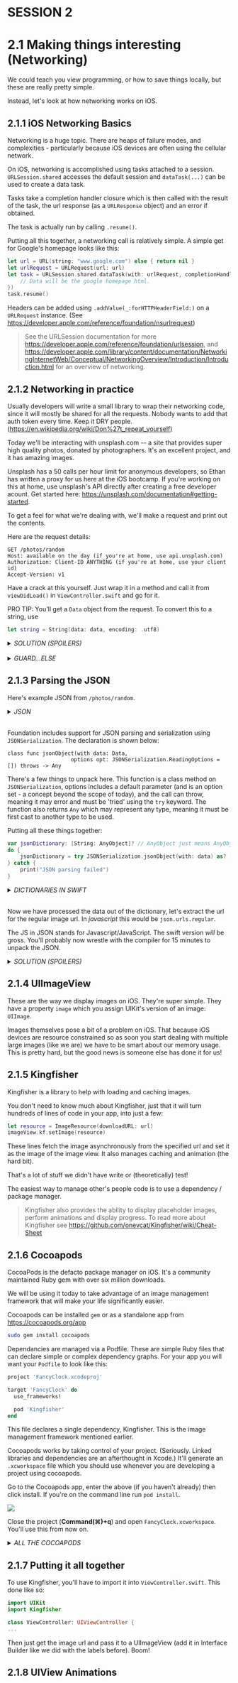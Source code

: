 
# SESSION 2

# 2.1 Making things interesting (Networking)

We could teach you view programming, or how to save things locally, but these are really pretty simple.

Instead, let's look at how networking works on iOS.

## 2.1.1 iOS Networking Basics

Networking is a huge topic. There are heaps of failure modes, and complexities - particularly because iOS devices are often using the cellular network.

On iOS, networking is accomplished using tasks attached to a session. `URLSession.shared` accesses the default session and `dataTask(...)` can be used to create a data task.

Tasks take a completion handler closure which is then called with the result of the task, the url response (as a `URLResponse` object) and an error if obtained.

The task is actually run by calling `.resume()`.

Putting all this together, a networking call is relatively simple. A simple get for Google's homepage looks like this:
```swift
let url = URL(string: "www.google.com") else { return nil }
let urlRequest = URLRequest(url: url)
let task = URLSession.shared.dataTask(with: urlRequest, completionHandler: { data, urlResponse, error in
    // Data will be the google homepage html.
})
task.resume()
```

Headers can be added using `.addValue(_:forHTTPHeaderField:)` on a `URLRequest` instance. (See https://developer.apple.com/reference/foundation/nsurlrequest)

> See the URLSession documentation for more https://developer.apple.com/reference/foundation/urlsession, and  https://developer.apple.com/library/content/documentation/NetworkingInternetWeb/Conceptual/NetworkingOverview/Introduction/Introduction.html for an overview of networking.

## 2.1.2 Networking in practice

Usually developers will write a small library to wrap their networking code, since it will mostly be shared for all the requests. Nobody wants to add that auth token every time. Keep it DRY people. (https://en.wikipedia.org/wiki/Don%27t_repeat_yourself)

Today we'll be interacting with unsplash.com -- a site that provides super high quality photos, donated by photographers. It's an excellent project, and it has amazing images.

Unsplash has a 50 calls per hour limit for anonymous developers, so Ethan has written a proxy for us here at the iOS bootcamp. If you're working on this at home, use unsplash's API directly after creating a free developer acount. Get started here: https://unsplash.com/documentation#getting-started.

To get a feel for what we're dealing with, we'll make a request and print out the contents.

Here are the request details:
```
GET /photos/random
Host: available on the day (if you're at home, use api.unsplash.com)
Authorization: Client-ID ANYTHING (if you're at home, use your client id)
Accept-Version: v1
```

Have a crack at this yourself. Just wrap it in a method and call it from `viewDidLoad()` in `ViewController.swift` and go for it.

PRO TIP: You'll get a `Data` object from the request. To convert this to a string, use
```swift
let string = String(data: data, encoding: .utf8)
```

<details>
<summary><em>SOLUTION (SPOILERS)</em></summary><p>

```swift
guard let url = URL(string: "insert-endpoint-here/photos/random") else { return }
var urlRequest = URLRequest(url: url)
urlRequest.addValue("Client-ID ANYTHING", forHTTPHeaderField: "Authorization")
urlRequest.addValue("v1", forHTTPHeaderField: "Accept-Version")

return URLSession.shared.dataTask(with: urlRequest, completionHandler: { data, urlResponse, error in
    print("Data: \(String(describing: String(data: data, encoding: .utf8)))")
    print("URL response: \(String(describing: urlResponse))")
    print("Error: \(String(describing: error))")
})
```
</p></details>
<br>
<details>
<summary><em>GUARD...ELSE</em></summary><p>

>Guard is best explained as the else statement only of an if statement. It came about because of if let ... {} pyramids of doom.
>
>NOTE: `if let constant ... {}` creates a constant only available to the inside of the if block.
>
>They looked like this:
>```swift
>if let a = ... {
>    if let b = a... {
>        if let c = b... {
>            if let d = c... {
>                // Do something with d
>            }
>        }
>    }
>}
>```
>
>The solution was to add an equivalent statement which included the failure case
>```swift
>guard let a = ... else { return }
>guard let b = a... else { return }
>guard let c = b... else { return }
>guard let d = c... else { return }
>
>// Do something with d
>```
</p></details>

## 2.1.3 Parsing the JSON

Here's example JSON from `/photos/random`.

<details>
<summary><em>JSON</em></summary><p>

```json
HTTP/1.1 200 OK
Content-Type: application/json
Date: Fri, 28 Apr 2017 09:05:51 GMT
Transfer-Encoding: chunked

{
    "categories": [],
    "color": "#10130C",
    "created_at": "2016-11-01T21:47:38-04:00",
    "current_user_collections": [],
    "downloads": 2576,
    "exif": {
        "aperture": "5.0",
        "exposure_time": "1/4000",
        "focal_length": "48",
        "iso": 3200,
        "make": "Nikon",
        "model": "NIKON D5200"
    },
    "height": 4000,
    "id": "Md5vvHf55fk",
    "liked_by_user": false,
    "likes": 33,
    "links": {
        "download": "http://unsplash.com/photos/Md5vvHf55fk/download",
        "download_location": "https://api.unsplash.com/photos/Md5vvHf55fk/download",
        "html": "http://unsplash.com/photos/Md5vvHf55fk",
        "self": "https://api.unsplash.com/photos/Md5vvHf55fk"
    },
    "location": {
        "city": null,
        "country": "United States",
        "name": "Crowders Mountain",
        "position": {
            "latitude": 35.2725727,
            "longitude": -81.2739073
        },
        "title": "Crowders Mountain, United States"
    },
    "slug": null,
    "updated_at": "2017-04-19T10:07:06-04:00",
    "urls": {
        "full": "https://images.unsplash.com/photo-1478051173351-52b9492e9d52?ixlib=rb-0.3.5&q=100&fm=jpg&crop=entropy&cs=tinysrgb&s=9a47b97bc45395f45046a03e929dbc31",
        "raw": "https://images.unsplash.com/photo-1478051173351-52b9492e9d52",
        "regular": "https://images.unsplash.com/photo-1478051173351-52b9492e9d52?ixlib=rb-0.3.5&q=80&fm=jpg&crop=entropy&cs=tinysrgb&w=1080&fit=max&s=c14e5149dde1d6f8533e97db5e688e7a",
        "small": "https://images.unsplash.com/photo-1478051173351-52b9492e9d52?ixlib=rb-0.3.5&q=80&fm=jpg&crop=entropy&cs=tinysrgb&w=400&fit=max&s=65c1abe3339e7bcd6241b8a162383644",
        "thumb": "https://images.unsplash.com/photo-1478051173351-52b9492e9d52?ixlib=rb-0.3.5&q=80&fm=jpg&crop=entropy&cs=tinysrgb&w=200&fit=max&s=c24aa4a2c793b14a2b281bb7c338214a"
    },
    "user": {
        "bio": "",
        "first_name": "Callistus",
        "id": "8pfAUhJHFZQ",
        "last_name": "Ndemo",
        "links": {
            "followers": "https://api.unsplash.com/users/carlis/followers",
            "following": "https://api.unsplash.com/users/carlis/following",
            "html": "http://unsplash.com/@carlis",
            "likes": "https://api.unsplash.com/users/carlis/likes",
            "photos": "https://api.unsplash.com/users/carlis/photos",
            "portfolio": "https://api.unsplash.com/users/carlis/portfolio",
            "self": "https://api.unsplash.com/users/carlis"
        },
        "location": " Asteroid B-612",
        "name": "Callistus Ndemo",
        "portfolio_url": null,
        "profile_image": {
            "large": "https://images.unsplash.com/placeholder-avatars/extra-large.jpg?ixlib=rb-0.3.5&q=80&fm=jpg&crop=faces&cs=tinysrgb&fit=crop&h=128&w=128&s=ee8bbf5fb8d6e43aaaa238feae2fe90d",
            "medium": "https://images.unsplash.com/placeholder-avatars/extra-large.jpg?ixlib=rb-0.3.5&q=80&fm=jpg&crop=faces&cs=tinysrgb&fit=crop&h=64&w=64&s=356bd4b76a3d4eb97d63f45b818dd358",
            "small": "https://images.unsplash.com/placeholder-avatars/extra-large.jpg?ixlib=rb-0.3.5&q=80&fm=jpg&crop=faces&cs=tinysrgb&fit=crop&h=32&w=32&s=0ad68f44c4725d5a3fda019bab9d3edc"
        },
        "total_collections": 5,
        "total_likes": 59,
        "total_photos": 5,
        "updated_at": "2017-04-19T10:07:06-04:00",
        "username": "carlis"
    },
    "views": 202417,
    "width": 6000
}
```
</p></details>
<br>

Foundation includes support for JSON parsing and serialization using `JSONSerialization`. The declaration is shown below:
```
class func jsonObject(with data: Data,
                    options opt: JSONSerialization.ReadingOptions = []) throws -> Any
```

There's a few things to unpack here. This function is a class method on `JSONSerialization`, options includes a default parameter (and is an option set - a concept beyond the scope of today), and the call can throw, meaning it may error and must be 'tried' using the `try` keyword. The function also returns `Any` which may represent any type, meaning it must be first cast to another type to be used.

Putting all these things together:
```swift
var jsonDictionary: [String: AnyObject]? // AnyObject just means AnyObject
do {
    jsonDictionary = try JSONSerialization.jsonObject(with: data) as? [String: AnyObject]
} catch {
    print("JSON parsing failed")
}
```

<details>
<summary><em>DICTIONARIES IN SWIFT</em></summary><p>

> `[String: AnyObject]` is a swift dictionary where the key is of type `String` and the value is of type `AnyObject`. A Dictionary is like map in java, or a dict in python. Dictionaries are one of three swift collection types in swift along with `Array` and `Set` (think set theory).
>
> To set an element in a dictionary:
> ```swift
>var dictionary: [String: Int]
>dictionary["key"] = 42
>```
>
> And to access that element:
> ```swift
>let value = dictionary["key"] // value is of type Int?
>```
> Note that the return type of the call is optional. If the value doesn't exist the result of the subscript is `nil`. This is unlike and `Array` where subscripting out of bounds is an error. In array's case, this is a performance consideration. Dictionaries are much less performant than arrays.
>
> The manual for swift's collection types is here: https://developer.apple.com/library/content/documentation/Swift/Conceptual/Swift_Programming_Language/CollectionTypes.html, and the reference page for swift dictionaries is here: https://developer.apple.com/reference/swift/dictionary

</p></details>
<br>

Now we have processed the data out of the dictionary, let's extract the url for the regular image url. In _javascript_ this would be `json.urls.regular`.

The JS in JSON stands for Javascript/JavaScript. The swift version _will_ be gross. You'll probably now wrestle with the compiler for 15 minutes to unpack the JSON.

<details>
<summary><em>SOLUTION (SPOILERS)</em></summary><p>

```swift
guard
    let dictionary = result as? [String: Any],
    let urls = dictionary["urls"] as? [String: String],
    let resourceAddress = urls["regular"]
    else {
        print("Unexpected JSON")
        return
}

print(resourceAddress)
```
</p></details>

## 2.1.4 UIImageView

These are the way we display images on iOS. They're super simple. They have a property `image` which you assign UIKit's version of an image: `UIImage`.

Images themselves pose a bit of a problem on iOS. That because iOS devices are resource constrained so as soon you start dealing with multiple large images (like we are) we have to be smart about our memory usage. This is pretty hard, but the good news is someone else has done it for us!

## 2.1.5 Kingfisher

Kingfisher is a library to help with loading and caching images.

You don't need to know much about Kingfisher, just that it will turn hundreds of lines of code in your app, into just a few:

```swift
let resource = ImageResource(downloadURL: url)
imageView.kf.setImage(resource)
```

These lines fetch the image asynchronously from the specified url and set it as the image of the image view. It also manages caching and animation (the hard bit).

That's a lot of stuff we didn't have write or (theoretically) test!

The easiest way to manage other's people code is to use a dependency / package manager.

>Kingfisher also provides the ability to display placeholder images, perform animations and display progress. To read more about Kingfisher see https://github.com/onevcat/Kingfisher/wiki/Cheat-Sheet

## 2.1.6 Cocoapods

CocoaPods is the defacto package manager on iOS. It's a community maintained Ruby gem with over six million downloads.

We will be using it today to take advantage of an image management framework that will make your life significantly easier.

Cocoapods can be installed `gem` or as a standalone app from https://cocoapods.org/app
```bash
sudo gem install cocoapods
```

Dependancies are managed via a Podfile. These are simple Ruby files that can declare simple or complex dependency graphs.
For your app you will want your `Podfile` to look like this:

```ruby
project 'FancyClock.xcodeproj'

target 'FancyClock' do
  use_frameworks!

  pod 'Kingfisher'
end
```

This file declares a single dependency, Kingfisher. This is the image management framework mentioned earlier.

Cocoapods works by taking control of your project. (Seriously. Linked libraries and dependencies are an afterthought in Xcode.) It'll generate an `.xcworkspace` file which you should use whenever you are developing a project using cocoapods.

Go to the Cocoapods app, enter the above (if you haven't already) then click install. If you're on the command line run `pod install`.

<img src="https://raw.githubusercontent.com/redeyeapps/ios-bootcamp/master/Screenshots/2-1-cocoapods-install.png">

Close the project (**Command(⌘)+q**) and open `FancyClock.xcworkspace`. You'll use this from now on.

<details>
<summary><em>ALL THE COCOAPODS</em></summary><p>

>Most apps on the App Store extensively use CocoaPods. Cocoapods can automatically generate the attribution page. Here's one from VLC.
>
><img src="https://raw.githubusercontent.com/redeyeapps/ios-bootcamp/a37f7fde2efaa30e541476b7cb0c08c9b3c5ebdd/images/session-2/vlc-attribution-page.png" width="360">
>
>For more info about cocoapods see https://cocoapods.org
>
>For more on podfiles see https://guides.cocoapods.org/syntax/podfile.html

</p></details>

## 2.1.7 Putting it all together

To use Kingfisher, you'll have to import it into `ViewController.swift`. This done like so:

```swift
import UIKit
import Kingfisher

class ViewController: UIViewController {
...
```
Then just get the image url and pass it to a UIImageView (add it in Interface Builder like we did with the labels before). Boom!

## 2.1.8 UIView Animations
